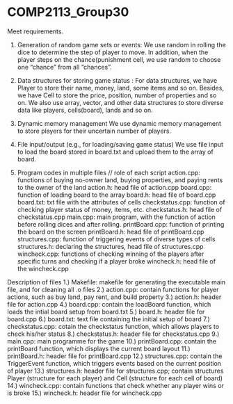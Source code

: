 # COMP2113_Group30
Meet requirements.

1.	Generation of random game sets or events:
We use random in rolling the dice to determine the step of player to move. In addition, when the player steps on the chance(punishment cell, we use random to choose one “chance” from all “chances”.

2.	Data structures for storing game status :
For data structures, we have Player to store their name, money, land, some items and so on. Besides, we have Cell to store the price, position, number of properties and so on. We also use array, vector, and other data structures to store diverse data like players, cells(board), lands and so on.

3.	Dynamic memory management 
We use dynamic memory management to store players for their uncertain number of players.

4.	File input/output (e.g., for loading/saving game status) 
We use file input to load the board stored in board.txt and upload them to the array of board.

5.	Program codes in multiple files 
// role of each script
action.cpp: functions of buying no-owner land, buying properties, and paying rents to the owner of the land
action.h: head file of action.cpp
board.cpp: function of loading board to the array
board.h: head file of board.cpp
board.txt: txt file with the attributes of cells
checkstatus.cpp: function of checking player status of money, items, etc.
checkstatus.h: head file of checkstatus.cpp
main.cpp: main program, with the function of action before rolling dices and after rolling.
printBoard.cpp: function of printing the board on the screen
printBoard.h: head file of printBoard.cpp
structures.cpp: function of triggering events of diverse types of cells
structures.h: declaring the structures, head file of structures.cpp
wincheck.cpp: functions of checking winning of the players after specific turns and checking if a player broke
wincheck.h: head file of the wincheck.cpp

Description of files
1.) Makefile:
    makefile for generating the executable main file, and for cleaning all .o files
2.) action.cpp:
    contain functions for player actions, such as buy land, pay rent, and build property
3.) action.h:
    header file for action.cpp
4.) board.cpp:
    contain the loadBoard function, which loads the intial board setup from board.txt
5.) board.h:
    header file for board.cpp
6.) board.txt:
    text file containing the initial setup of board
7.) checkstatus.cpp:
    cotain the checkstatus function, which allows players to check his/her status
8.) checkstatus.h:
    header file for checkstatus.cpp
9.) main.cpp:
    main programme for the game
10.) printBoard.cpp:
     contain the printBoard function, which displays the current board layout
11.) printBoard.h:
     header file for printBoard.cpp
12.) structures.cpp:
     contain the TriggerEvent function, which triggers events based on the current position of player
13.) structures.h:
     header file for structures.cpp; contain structures Player (structure for each player) and Cell (structure for each cell of board)
14.) wincheck.cpp:
     contain functions that check whether any player wins or is broke
15.) wincheck.h:
     header file for wincheck.cpp
